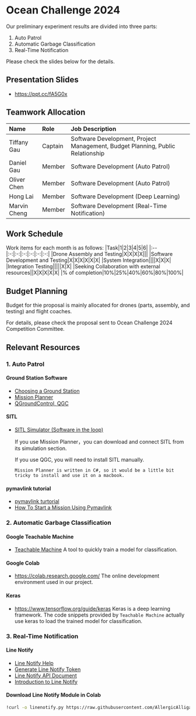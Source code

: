 # Ocean Challenge 2024

Our preliminary experiment results are divided into three parts:
1. Auto Patrol
2. Automatic Garbage Classification
3. Real-Time Notification

Please check the slides below for the details.

## Presentation Slides
* https://ppt.cc/fA5G0x

## Teamwork Allocation
|Name|Role|Job Description|
|:--|:--|:--|
|Tiffany Gau|Captain|Software Development, Project Management, Budget Planning, Public Relationship|
|Daniel Gau|Member|Software Development (Auto Patrol)|
|Oliver Chen|Member|Software Development (Auto Patrol) |
|Hong Lai|Member|Software Development (Deep Learning)|
|Marvin Cheng|Member|Software Development (Real-Time Notification)|

## Work Schedule
Work items for each month is as follows:
|Task|1|2|3|4|5|6|
|:--|:-:|:-:|:-:|:-:|:-:|:-:|
|Drone Assembly and Testing|X|X|X|X|||
|Software Development and Testing|X|X|X|X|X|X|
|System Integration||||X|X|X|
|Integration Testing|||||X|X|
|Seeking Collaboration with external resources||X|X|X|X|X|
|% of completion|10%|25%|40%|60%|80%|100%|

## Budget Planning

Budget for thie proposal is mainly allocated for drones (parts, assembly, and testing) and flight coaches.

For details, please check the proposal sent to Ocean Challenge 2024 Competition Committee.

## Relevant Resources

### 1. Auto Patrol
#### Ground Station Software
* [Choosing a Ground Station](https://ardupilot.org/copter/docs/common-choosing-a-ground-station.html) 
* [Mission Planner](https://github.com/ArduPilot/MissionPlanner)
* [QGroundControl, QGC](http://qgroundcontrol.com/)

#### SITL
* [SITL Simulator (Software in the loop)](https://ardupilot.org/dev/docs/sitl-simulator-software-in-the-loop.html)

  If you use Mission Planner，you can download and connect SITL from its simulation section.

  If you use QGC, you will need to install SITL manually.

  `Mission Planner is written in C#, so it would be a little bit tricky to install and use it on a macbook.`
  
#### pymavlink tutorial
* [pymavlink turtorial](https://www.youtube.com/watch?v=kecnaxlUiTY&list=PLy9nLDKxDN68cwdt5EznyAul6R8mUSNou)
* [How To Start a Mission Using Pymavlink](https://www.youtube.com/watch?v=pAAN055XCxA)

### 2. Automatic Garbage Classification
#### Google Teachable Machine
* [Teachable Machine](https://teachablemachine.withgoogle.com/)
  A tool to quickly train a model for classification.
  
#### Google Colab
* https://colab.research.google.com/
  The online development environment used in our project.
  
#### Keras
* https://www.tensorflow.org/guide/keras
  Keras is a deep learning framework. The code snippets provided by `Teachable Machine` actually use keras to load the trained model for classification.

### 3. Real-Time Notification

#### Line Notify
* [Line Notify Help](https://help2.line.me/line_notify/web/pc?lang=zh-Hant)
* [Generate Line Notify Token](https://notify-bot.line.me/en/)
* [Line Notify API Document](https://notify-bot.line.me/doc/en/)
* [Introduction to Line Notify](https://github.com/vcdemy/linenotify)

#### Download Line Notify Module in Colab
```bash
!curl -o linenotify.py https://raw.githubusercontent.com/AllergicAlligator/skyguard/main/linenotify.py
```
